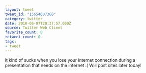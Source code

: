 ```yaml
---
layout: tweet
tweet_id: "15654607360"
category: twitter
date: 2010-06-07T20:37:57.000Z
source: Twitter Web Client
favorite_count: 0
retweet_count: 0
tags:
- tweet
---
```


it kind of sucks when you lose your internet connection during a presentation that needs on the internet :(  Will post sites later today!
